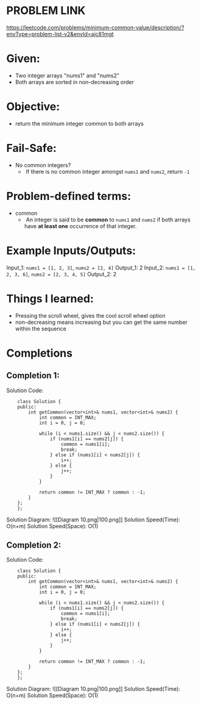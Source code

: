 # PROBLEM LINK
https://leetcode.com/problems/minimum-common-value/description/?envType=problem-list-v2&envId=ajc81mgt

# Given: 
- Two integer arrays "nums1" and "nums2"
- Both arrays are sorted in non-decreasing order

# Objective: 
- return the minimum integer common to both arrays


# Fail-Safe:
- No common integers?
	-  If there is no common integer amongst `nums1` and `nums2`, return `-1`

# Problem-defined terms:
- common
	-  An integer is said to be **common** to `nums1` and `nums2` if both arrays have **at least one** occurrence of that integer.


# Example Inputs/Outputs:
Input_1: `nums1 = [1, 2, 3]`, `nums2 = [2, 4]`
Output_1: 2
Input_2: `nums1 = [1, 2, 3, 6]`, `nums2 = [2, 3, 4, 5]`
Output_2: 2


# Things I learned:
* Pressing the scroll wheel, gives the cool scroll wheel option
* non-decreasing means increasing but you can get the same number within the sequence
# Completions
## Completion 1:
Solution Code:
``` 
	class Solution {
	public:
	    int getCommon(vector<int>& nums1, vector<int>& nums2) {
	        int common = INT_MAX;
	        int i = 0, j = 0;
	
	        while (i < nums1.size() && j < nums2.size()) {
	            if (nums1[i] == nums2[j]) {
	                common = nums1[i];
	                break;
	            } else if (nums1[i] < nums2[j]) {
	                i++;
	            } else {
	                j++;
	            }
	        }
	
	        return common != INT_MAX ? common : -1;
	    }
	};
	};
```
Solution Diagram: ![[Diagram 10.png|100.png]]
Solution Speed(Time): O(n+m)
Solution Speed(Space): O(1) 


## Completion 2:
Solution Code:
``` 
	class Solution {
	public:
	    int getCommon(vector<int>& nums1, vector<int>& nums2) {
	        int common = INT_MAX;
	        int i = 0, j = 0;
	
	        while (i < nums1.size() && j < nums2.size()) {
	            if (nums1[i] == nums2[j]) {
	                common = nums1[i];
	                break;
	            } else if (nums1[i] < nums2[j]) {
	                i++;
	            } else {
	                j++;
	            }
	        }
	
	        return common != INT_MAX ? common : -1;
	    }
	};
	};
```
Solution Diagram: ![[Diagram 10.png|100.png]]
Solution Speed(Time): O(n+m)
Solution Speed(Space): O(1) 
